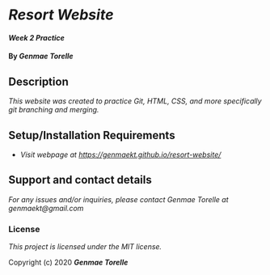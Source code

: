 # _Resort Website_

#### _Week 2 Practice_

#### By _**Genmae Torelle**_

## Description

_This website was created to practice Git, HTML, CSS, and more specifically git branching and merging._

## Setup/Installation Requirements

* _Visit webpage at https://genmaekt.github.io/resort-website/_

## Support and contact details

_For any issues and/or inquiries, please contact Genmae Torelle at genmaekt@gmail.com_

### License

*This project is licensed under the MIT license.*

Copyright (c) 2020 **_Genmae Torelle_**